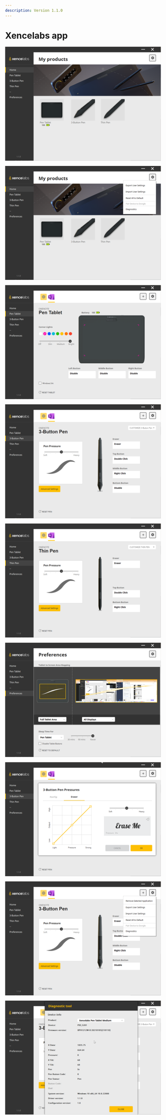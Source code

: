 ```yaml
---
description: Version 1.1.0
---
```


# Xencelabs app

![](<../../.gitbook/assets/image (242).png>)

![](<../../.gitbook/assets/image (169).png>)

![](<../../.gitbook/assets/image (75).png>)

![](<../../.gitbook/assets/image (5).png>)

![](<../../.gitbook/assets/image (73).png>)

![](<../../.gitbook/assets/image (262).png>)

![](<../../.gitbook/assets/image (180).png>)

![](<../../.gitbook/assets/image (245).png>)

![](<../../.gitbook/assets/image (61).png>)

























